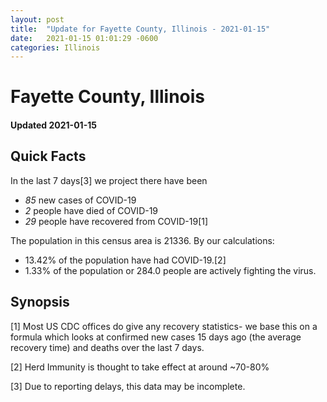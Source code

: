 ```yaml
---
layout: post
title:  "Update for Fayette County, Illinois - 2021-01-15"
date:   2021-01-15 01:01:29 -0600
categories: Illinois
---
```


# Fayette County, Illinois
#### Updated 2021-01-15

## Quick Facts

In the last 7 days[3] we project there have been
- *85* new cases of COVID-19
- *2* people have died of COVID-19
- *29* people have recovered from COVID-19[1]

The population in this census area is 21336. By our calculations:
- 13.42% of the population have had COVID-19.[2]
- 1.33% of the population or 284.0 people are actively fighting the virus.

## Synopsis




[1] Most US CDC offices do give any recovery statistics- we base this on a formula which looks at confirmed new cases
15 days ago (the average recovery time) and deaths over the last 7 days.

[2] Herd Immunity is thought to take effect at around ~70-80%

[3] Due to reporting delays, this data may be incomplete.
 
    